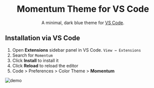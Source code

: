 
<h1 align="center">
  Momentum Theme for VS Code
</h1>
<p align="center">
  A minimal, dark blue theme for <a href="">VS Code</a>.
</p>

## Installation via VS Code

1. Open **Extensions** sidebar panel in VS Code. `View → Extensions`
2. Search for `Momentum`
3. Click **Install** to install it
4. Click **Reload** to reload the editor
5. Code > Preferences > Color Theme > **Momentum**


![demo](https://raw.githubusercontent.com/terryfu33/momentum-vscode/master/images/demo.jpg)